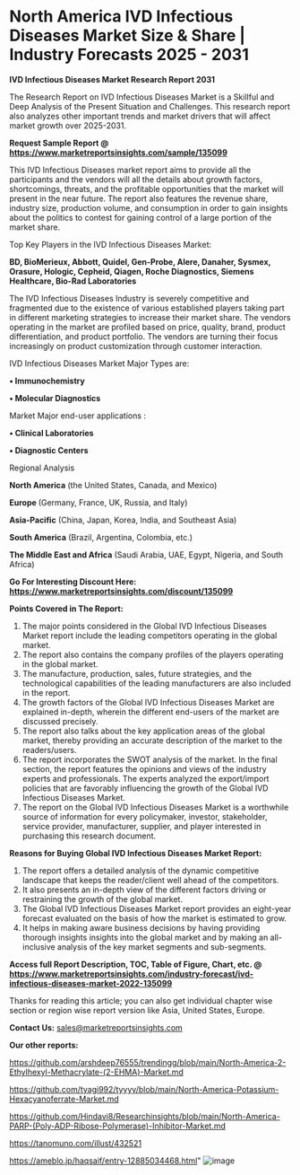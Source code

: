 # North America IVD Infectious Diseases Market Size & Share | Industry Forecasts 2025 - 2031

<strong>IVD Infectious Diseases Market Research Report 2031</strong>

The Research Report on IVD Infectious Diseases Market is a Skillful and Deep Analysis of the Present Situation and Challenges. This research report also analyzes other important trends and market drivers that will affect market growth over 2025-2031.

<strong>Request Sample Report @ <a href=https://www.marketreportsinsights.com/sample/135099>https://www.marketreportsinsights.com/sample/135099</a></strong>

This IVD Infectious Diseases market report aims to provide all the participants and the vendors will all the details about growth factors, shortcomings, threats, and the profitable opportunities that the market will present in the near future. The report also features the revenue share, industry size, production volume, and consumption in order to gain insights about the politics to contest for gaining control of a large portion of the market share.

Top Key Players in the IVD Infectious Diseases Market:

<strong>BD, BioMerieux, Abbott, Quidel, Gen-Probe, Alere, Danaher, Sysmex, Orasure, Hologic, Cepheid, Qiagen, Roche Diagnostics, Siemens Healthcare, Bio-Rad Laboratories</strong>

The IVD Infectious Diseases Industry is severely competitive and fragmented due to the existence of various established players taking part in different marketing strategies to increase their market share. The vendors operating in the market are profiled based on price, quality, brand, product differentiation, and product portfolio. The vendors are turning their focus increasingly on product customization through customer interaction.

IVD Infectious Diseases Market Major Types are:

<strong>• Immunochemistry

• Molecular Diagnostics</strong>

Market Major end-user applications :

<strong>• Clinical Laboratories

• Diagnostic Centers</strong>

Regional Analysis

</u><strong><b>North America</b></strong> (the United States, Canada, and Mexico)

<strong><b>Europe </b></strong>(Germany, France, UK, Russia, and Italy)

<strong><b>Asia-Pacific</b></strong> (China, Japan, Korea, India, and Southeast Asia)

<strong><b>South America</b></strong> (Brazil, Argentina, Colombia, etc.)

<strong><b>The Middle East and Africa</b></strong> (Saudi Arabia, UAE, Egypt, Nigeria, and South Africa)

<strong>Go For Interesting Discount Here: <a href=https://www.marketreportsinsights.com/discount/135099>https://www.marketreportsinsights.com/discount/135099</a></strong>

<strong>Points Covered in The Report:</strong>
<ol>
  <li>The major points considered in the Global IVD Infectious Diseases Market report include the leading competitors operating in the global market.</li>
  <li>The report also contains the company profiles of the players operating in the global market.</li>
  <li>The manufacture, production, sales, future strategies, and the technological capabilities of the leading manufacturers are also included in the report.</li>
  <li>The growth factors of the Global IVD Infectious Diseases Market are explained in-depth, wherein the different end-users of the market are discussed precisely.</li>
  <li>The report also talks about the key application areas of the global market, thereby providing an accurate description of the market to the readers/users.</li>
  <li>The report incorporates the SWOT analysis of the market. In the final section, the report features the opinions and views of the industry experts and professionals. The experts analyzed the export/import policies that are favorably influencing the growth of the Global IVD Infectious Diseases Market.</li>
  <li>The report on the Global IVD Infectious Diseases Market is a worthwhile source of information for every policymaker, investor, stakeholder, service provider, manufacturer, supplier, and player interested in purchasing this research document.</li>
</ol>
<strong>Reasons for Buying Global IVD Infectious Diseases Market Report:</strong>

<ol>
  <li>The report offers a detailed analysis of the dynamic competitive landscape that keeps the reader/client well ahead of the competitors.</li>
  <li>It also presents an in-depth view of the different factors driving or restraining the growth of the global market.</li>
  <li>The Global IVD Infectious Diseases Market report provides an eight-year forecast evaluated on the basis of how the market is estimated to grow.</li>
  <li>It helps in making aware business decisions by having providing thorough insights insights into the global market and by making an all-inclusive analysis of the key market segments and sub-segments.</li>
</ol>
<strong>Access full Report Description, TOC, Table of Figure, Chart, etc. @ <a href=https://www.marketreportsinsights.com/industry-forecast/ivd-infectious-diseases-market-2022-135099>https://www.marketreportsinsights.com/industry-forecast/ivd-infectious-diseases-market-2022-135099</a></strong>


Thanks for reading this article; you can also get individual chapter wise section or region wise report version like Asia, United States, Europe.

<strong>Contact Us:</strong>
sales@marketreportsinsights.com

<strong>Our other reports:</strong>

<a href=https://github.com/arshdeep76555/trendingg/blob/main/North-America-2-Ethylhexyl-Methacrylate-(2-EHMA)-Market.md>https://github.com/arshdeep76555/trendingg/blob/main/North-America-2-Ethylhexyl-Methacrylate-(2-EHMA)-Market.md</a>

<a href=https://github.com/tyagi992/tyyyy/blob/main/North-America-Potassium-Hexacyanoferrate-Market.md>https://github.com/tyagi992/tyyyy/blob/main/North-America-Potassium-Hexacyanoferrate-Market.md</a>

<a href=https://github.com/Hindavi8/Researchinsights/blob/main/North-America-PARP-(Poly-ADP-Ribose-Polymerase)-Inhibitor-Market.md>https://github.com/Hindavi8/Researchinsights/blob/main/North-America-PARP-(Poly-ADP-Ribose-Polymerase)-Inhibitor-Market.md</a>

<a href=https://tanomuno.com/illust/432521>https://tanomuno.com/illust/432521</a>

<a href=https://ameblo.jp/haqsaif/entry-12885034468.html>https://ameblo.jp/haqsaif/entry-12885034468.html</a>"
![image](https://github.com/user-attachments/assets/bf0111b4-9659-48de-a8eb-ea3b3f9749da)
